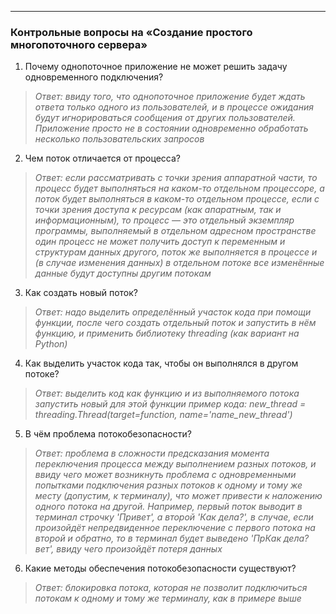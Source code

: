 ---

### Контрольные вопросы на «Создание простого многопоточного сервера»
1. Почему однопоточное приложение не может решить задачу одновременного подключения?
>*Ответ: ввиду того, что однопоточное приложение будет ждать ответа только одного из пользователей, и в процессе ожидания будут игнорироваться сообщения от других пользователей. Приложение просто не в состоянии одновременно обработать несколько пользовательских запросов*
2. Чем поток отличается от процесса?
>*Ответ: если рассматривать с точки зрения аппаратной части, то процесс будет выполняться на каком-то отдельном процессоре, а поток будет выполняться в каком-то отдельном процессе,
>если с точки зрения доступа к ресурсам (как апаратным, так и информационным), то процесс — это отдельный экземпляр программы, выполняемый в отдельном адресном пространстве
> один процесс не может получить доступ к переменным и структурам данных другого,
> поток же выполняется в процессе и (в случае изменения данных) в отдельном потоке 
> все изменённые данные будут доступны другим потокам*
3. Как создать новый поток?
>*Ответ: надо выделить определённый участок кода при помощи функции, после чего создать отдельный поток и запустить в нём функцию, и применить библиотеку threading (как вариант на Python)*
4. Как выделить участок кода так, чтобы он выполнялся в другом потоке?
>*Ответ: выделить код как функцию и из выполняемого потока запустить новый для этой функции
> пример кода:
>new_thread = threading.Thread(target=function, name='name_new_thread')*
5. В чём проблема потокобезопасности?
>*Ответ: проблема в сложности предсказания момента переключения процесса между выполнением разных потоков,
> и ввиду чего может возникнуть проблема с одновременными попытками подключения разных потоков к одному и тому же месту (допустим, к терминалу),
> что может привести к наложению одного потока на другой. Например, первый поток выводит в терминал строчку 'Привет', а второй 'Как дела?', в случае, если произойдёт непредвиденное переключение с первого потока на второй и обратно, то в терминал будет выведено 'ПрКак дела?вет', ввиду чего произойдёт потеря данных*
6. Какие методы обеспечения потокобезопасности существуют?
>*Ответ: блокировка потока, которая не позволит подключиться потокам к одному и тому же терминалу, как в примере выше*
